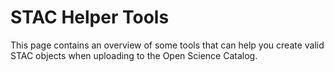 #  STAC Helper Tools
This page contains an overview of some tools that can help you create valid STAC objects when uploading to the Open Science Catalog.

